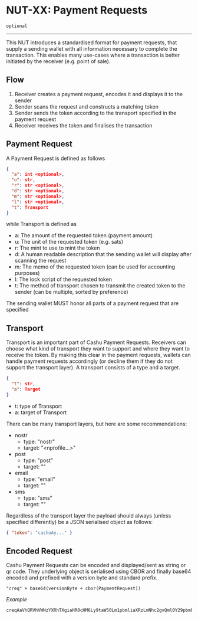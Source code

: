 # NUT-XX: Payment Requests

`optional`

---

This NUT introduces a standardised format for payment requests, that supply a sending wallet with all information necessary to complete the transaction. This enables many use-cases where a transaction is better initiated by the receiver (e.g. point of sale).

## Flow

1. Receiver creates a payment request, encodes it and displays it to the sender
2. Sender scans the request and constructs a matching token
3. Sender sends the token according to the transport specified in the payment request
4. Receiver receives the token and finalises the transaction

## Payment Request

A Payment Request is defined as follows

```json
{
  "a": int <optional>,
  "u": str,
  "r": str <optional>,
  "d": str <optional>,
  "m": str <optional>,
  "l": str <optional>,
  "t": Transport
}
```

while Transport is defined as

- a: The amount of the requested token (payment amount)
- u: The unit of the requested token (e.g. sats)
- r: The mint to use to mint the token
- d: A human readable description that the sending wallet will display after scanning the request
- m: The memo of the requested token (can be used for accounting purposes)
- l: The lock script of the requested token
- t: The method of transport chosen to transmit the created token to the sender (can be multiple, sorted by preference)

The sending wallet MUST honor all parts of a payment request that are specified

## Transport

Transport is an important part of Cashu Payment Requests. Receivers can choose what kind of transport they want to support and where they want to receive the token. By making this clear in the payment requests, wallets can handle payment requests accordingly (or decline them if they do not support the transport layer). A transport consists of a type and a target.

```json
{
  "t": str,
  "a": Target
}
```

- t: type of Transport
- a: target of Transport

There can be many transport layers, but here are some recommendations:

- nostr
  - type: "nostr"
  - target: "<nprofile...>"
- post
  - type: "post"
  - target: "<endpoint url>"
- email
  - type: "email"
  - target: "<email address>"
- sms
  - type: "sms"
  - target: "<phone number>"

Regardless of the transport layer the payload should always (unless specified differently) be a JSON serialised object as follows:

```json
{ "token": "cashuAy..." }
```

## Encoded Request

Cashu Payment Requests can be encoded and displayed/sent as string or qr code. They underlying object is serialised using CBOR and finally base64 encoded and prefixed with a version byte and standard prefix.

`"creq" + base64(versionByte + cbor(PaymentRequest))`

_Example_

```sh
creqAaVhQRVhVWNzYXRhTXgiaHR0cHM6Ly9taW50Lm1pbmliaXRzLmNhc2gvQml0Y29pbmFEeCNQbGVzYXNlIHBheSB0aGUgdmVyeSBmaXJzdCBjYXNodSBwcmFUgaJhVGVub3N0cmJUYXhGbnByb2ZpbGUxcXFzZG11cDZlMno2bWNwZXVlNno2a2wwOGhlNDloY2VuNXhucmMzdG5wdncwbWRndGplbWgwc3V4YTBrag
```
